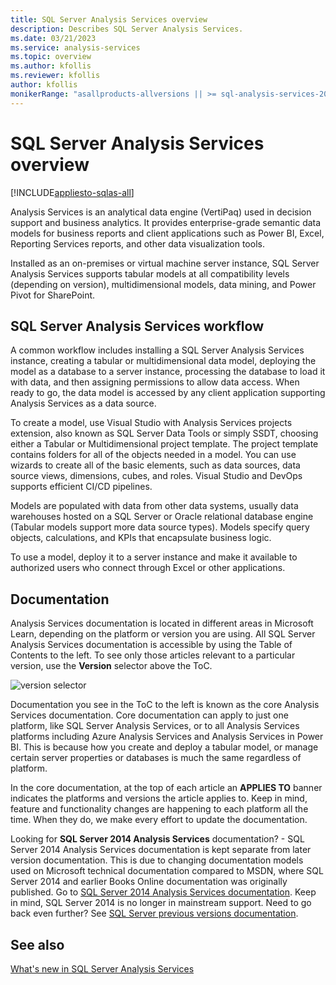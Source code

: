 ```yaml
---
title: SQL Server Analysis Services overview
description: Describes SQL Server Analysis Services.
ms.date: 03/21/2023
ms.service: analysis-services
ms.topic: overview
ms.author: kfollis
ms.reviewer: kfollis
author: kfollis
monikerRange: "asallproducts-allversions || >= sql-analysis-services-2016"
---
```

# SQL Server Analysis Services overview

[!INCLUDE[appliesto-sqlas-all](includes/appliesto-sqlas-all.md)]

Analysis Services is an analytical data engine (VertiPaq) used in decision support and business analytics. It provides enterprise-grade semantic data models for business reports and client applications such as Power BI, Excel, Reporting Services reports, and other data visualization tools.

Installed as an on-premises or virtual machine server instance, SQL Server Analysis Services supports tabular models at all compatibility levels (depending on version), multidimensional models, data mining, and Power Pivot for SharePoint.

## SQL Server Analysis Services workflow

A common workflow includes installing a SQL Server Analysis Services instance, creating a tabular or multidimensional data model, deploying the model as a database to a server instance, processing the database to load it with data, and then assigning permissions to allow data access. When ready to go, the data model is accessed by any client application supporting Analysis Services as a data source.

To create a model, use Visual Studio with Analysis Services projects extension, also known as SQL Server Data Tools or simply SSDT, choosing either a Tabular or Multidimensional project template. The project template contains folders for all of the objects needed in a model. You can use wizards to create all of the basic elements, such as data sources, data source views, dimensions, cubes, and roles. Visual Studio and DevOps supports efficient CI/CD pipelines.

Models are populated with data from other data systems, usually data warehouses hosted on a SQL Server or Oracle relational database engine (Tabular models support more data source types). Models specify query objects, calculations, and KPIs that encapsulate business logic.

To use a model, deploy it  to a server instance and make it available to authorized users who connect through Excel or other applications.

## Documentation

Analysis Services documentation is located in different areas in Microsoft Learn, depending on the platform or version you are using. All SQL Server Analysis Services documentation is accessible by using the Table of Contents to the left. To see only those articles relevant to a particular version, use the **Version** selector above the ToC.

![version selector](media/ssas-overview/version-selector-ssas.png)

Documentation you see in the ToC to the left is known as the core Analysis Services documentation. Core documentation can apply to just one platform, like SQL Server Analysis Services, or to all Analysis Services platforms including Azure Analysis Services and Analysis Services in Power BI. This is because how you create and deploy a tabular model, or manage certain server properties or databases is much the same regardless of platform.

In the core documentation, at the top of each article an **APPLIES TO** banner indicates the platforms and versions the article applies to. Keep in mind, feature and functionality changes are happening to each platform all the time. When they do, we make every effort to update the documentation.

Looking for **SQL Server 2014 Analysis Services** documentation? - SQL Server 2014 Analysis Services documentation is kept separate from later version documentation. This is due to changing documentation models used on Microsoft technical documentation compared to MSDN, where SQL Server 2014 and earlier Books Online documentation was originally published. Go to [SQL Server 2014 Analysis Services documentation](/sql/analysis-services/analysis-services?preserve-view=true&view=sql-server-2014). Keep in mind, SQL Server 2014 is no longer in mainstream support. Need to go back even further? See [SQL Server previous versions documentation](/previous-versions/sql/).

## See also

[What's new in SQL Server Analysis Services](what-s-new-in-sql-server-analysis-services.md)
